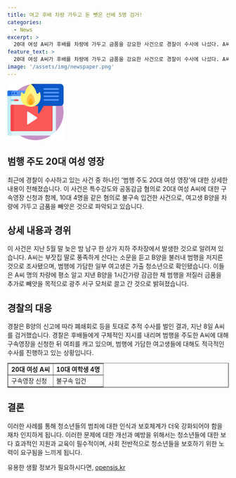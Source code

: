 ```yaml
---
title: 여고 후배 차량 가두고 돈 뺏은 선배 5명 검거!
categories:
  - News
excerpt: >
  20대 여성 A씨가 후배를 차량에 가두고 금품을 강요한 사건으로 경찰이 수사에 나섰다. A씨에 대한 구속영장을 청구하고, 범행에 가담한 여고생 4명도 입건됐다. A씨는 후배를 지하 주차장으로 불러내 현금 10만원과 휴대전화를 강취한 혐의를 받고 있다. 일부 여고생은 가출 청소년으로, A씨 명의 차량에 후배를 감금한 후 다른 장소로 이동해 금품을 추가로 강요했다. 경찰은 후배들에 대한 구체적인 지시를 조사 중이며, 사건의 배후에 무슨 사정이 있는지 캐고 있다.
feature_text: >
  20대 여성 A씨가 후배를 차량에 가두고 금품을 강요한 사건으로 경찰이 수사에 나섰다. A씨에 대한 구속영장을 청구하고, 범행에 가담한 여고생 4명도 입건됐다. A씨는 후배를 지하 주차장으로 불러내 현금 10만원과 휴대전화를 강취한 혐의를 받고 있다. 일부 여고생은 가출 청소년으로, A씨 명의 차량에 후배를 감금한 후 다른 장소로 이동해 금품을 추가로 강요했다. 경찰은 후배들에 대한 구체적인 지시를 조사 중이며, 사건의 배후에 무슨 사정이 있는지 캐고 있다.
image: '/assets/img/newspaper.png'
---
```


<p><img src="/assets/img/news.png" alt="rentncar 속보" /></p>

<h2 data-ke-size="size26">범행 주도 20대 여성 영장</h2>

<p data-ke-size="size16">최근에 경찰이 수사하고 있는 사건 중 하나인 '범행 주도 20대 여성 영장'에 대한 상세한 내용이 전해졌습니다. 이 사건은 특수강도와 공동감금 혐의로 20대 여성 A씨에 대한 구속영장 신청과 함께, 10대 4명을 같은 혐의로 불구속 입건한 사건으로, 여고생 B양을 차량에 가두고 금품을 빼앗은 것으로 파악되고 있습니다.</p>

<h2 data-ke-size="size26">상세 내용과 경위</h2>

<p data-ke-size="size16">이 사건은 지난 5월 말 늦은 밤 남구 한 상가 지하 주차장에서 발생한 것으로 알려져 있습니다. A씨는 부잣집 딸로 풍족하게 산다는 소문을 듣고 B양을 불러내 범행을 저지른 것으로 조사됐으며, 범행에 가담한 일부 여고생은 가출 청소년으로 확인됐습니다. 이들은 A씨 명의 차량에 평소 알고 지낸 B양을 1시간가량 감금한 채 범행을 저질러 금품을 추가로 빼앗을 목적으로 광주 서구 모처로 끌고 간 것으로 밝혀졌습니다.</p>

<h2 data-ke-size="size26">경찰의 대응</h2>

<p data-ke-size="size16">경찰은 B양의 신고에 따라 폐쇄회로 등을 토대로 추적 수사를 벌인 결과, 지난 8일 A씨를 검거했습니다. 경찰은 후배들에게 구체적인 지시를 내리며 범행을 주도한 A씨에 대해 구속영장을 신청한 뒤 여죄를 캐고 있으며, 범행에 가담한 여고생들에 대해도 적극적인 수사를 진행하고 있는 상황입니다.</p>

<table style="width: 100%;" border="1">
<tbody>
<tr>
<td style="text-align: center; height: 17px;"><b>20대 여성 A씨</b></td>
<td style="text-align: center; height: 17px;"><b>10대 여학생 4명</b></td>
</tr>
<tr>
<td>구속영장 신청</td>
<td>불구속 입건</td>
</tr>
</tbody>
</table>

<h2 data-ke-size="size26">결론</h2>

<p data-ke-size="size16">이러한 사례를 통해 청소년들의 범죄에 대한 인식과 보호체계가 더욱 강화되어야 함을 재차 인지하게 됩니다. 이러한 문제에 대한 개선과 예방을 위해서는 청소년들에 대한 보다 효과적인 지원과 교육이 필수적이며, 사회 전반적으로 청소년들을 보호하기 위한 노력이 요구됨을 느끼게 됩니다.</p>
유용한 생활 정보가 필요하시다면, <a href="https://opensis.kr" rel="dofollow">opensis.kr</a>


